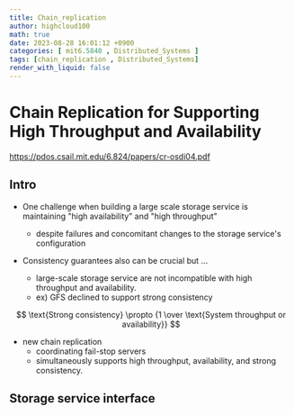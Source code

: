```yaml
---
title: Chain_replication
author: highcloud100
math: true
date: 2023-08-28 16:01:12 +0900
categories: [ mit6.5840 , Distributed_Systems ]
tags: [chain_replication , Distributed_Systems]
render_with_liquid: false
---
```


# Chain Replication for Supporting High Throughput and Availability
https://pdos.csail.mit.edu/6.824/papers/cr-osdi04.pdf

## Intro

- One challenge when building a large scale storage service is maintaining "high availability" and "high throughput"
  - despite failures and concomitant changes to the storage service's configuration
  
- Consistency guarantees also can be crucial but ...
  - large-scale storage service are not incompatible with high throughput and availability.
  - ex) GFS declined to support strong consistency

$$
\text{Strong consistency} \propto {1 \over \text{System throughput or availability}}
$$

- new chain replication
  - coordinating fail-stop servers
  - simultaneously supports high throughput, availability, and strong consistency.


## Storage service interface 

